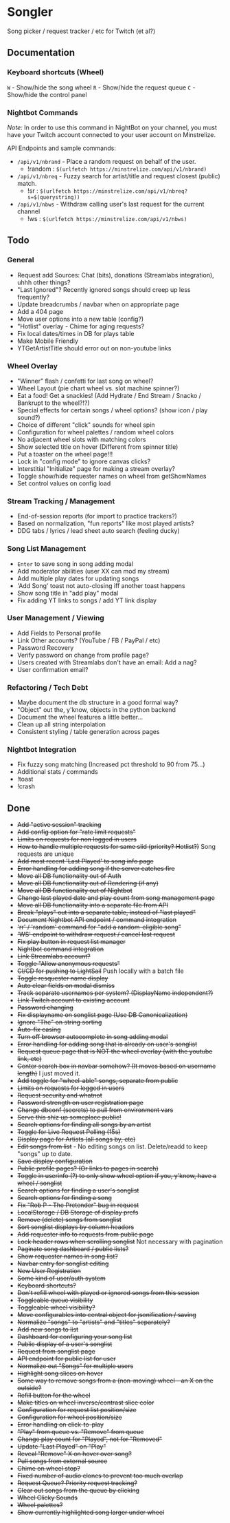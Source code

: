 # Songler
Song picker / request tracker / etc for Twitch (et al?)

## Documentation

### Keyboard shortcuts (Wheel)

`W` - Show/hide the song wheel
`R` - Show/hide the request queue
`C` - Show/hide the control panel

### Nightbot Commands

*Note:* In order to use this command in NightBot on your channel, you must have your Twitch
account connected to your user account on Minstrelize.

API Endpoints and sample commands:

- `/api/v1/nbrand` - Place a random request on behalf of the user.
  - !random : `$(urlfetch https://minstrelize.com/api/v1/nbrand)`
- `/api/v1/nbreq` - Fuzzy search for artist/title and request closest (public) match.
  - !sr : `$(urlfetch https://minstrelize.com/api/v1/nbreq?s=$(querystring))`
- `/api/v1/nbws` - Withdraw calling user's last request for the current channel
  - !ws : `$(urlfetch https://minstrelize.com/api/v1/nbws)`

## Todo

### General

* Request add Sources: Chat (bits), donations (Streamlabs integration), uhhh other things?
* "Last Ignored"? Recently ignored songs should creep up less frequently?
* Update breadcrumbs / navbar when on appropriate page
* Add a 404 page
* Move user options into a new table (config?)
* "Hotlist" overlay - Chime for aging requests?
* Fix local dates/times in DB for plays table
* Make Mobile Friendly
* YTGetArtistTitle should error out on non-youtube links

### Wheel Overlay

* "Winner" flash / confetti for last song on wheel?
* Wheel Layout (pie chart wheel vs. slot machine spinner?)
* Eat a food! Get a snackies! (Add Hydrate / End Stream / Snacko / Bankrupt to the wheel?!?)
* Special effects for certain songs / wheel options? (show icon / play sound?)
* Choice of different "click" sounds for wheel spin
* Configuration for wheel palettes / random wheel colors
* No adjacent wheel slots with matching colors
* Show selected title on hover (Different from spinner title)
* Put a toaster on the wheel page!!!
* Lock in "config mode" to ignore canvas clicks?
* Interstitial "Initialize" page for making a stream overlay?
* Toggle show/hide requester names on wheel from getShowNames
* Set control values on config load

### Stream Tracking / Management

* End-of-session reports (for import to practice trackers?)
* Based on normalization, "fun reports" like most played artists?
* DDG tabs / lyrics / lead sheet auto search (feeling ducky)

### Song List Management

* `Enter` to save song in song adding modal
* Add moderator abilities (user XX can mod my stream)
* Add multiple play dates for updating songs
* 'Add Song' toast not auto-closing iff another toast happens
* Show song title in "add play" modal
* Fix adding YT links to songs / add YT link display

### User Management / Viewing

* Add Fields to Personal profile
* Link Other accounts? (YouTube / FB / PayPal / etc)
* Password Recovery
* Verify password on change from profile page?
* Users created with Streamlabs don't have an email: Add a nag?
* User confirmation email?

### Refactoring / Tech Debt

* Maybe document the db structure in a good formal way?
* "Object" out the, y'know, objects in the python backend
* Document the wheel features a little better...
* Clean up all string interpolation
* Consistent styling / table generation across pages

### Nightbot Integration

* Fix fuzzy song matching (Increased pct threshold to 90 from 75...)
* Additional stats / commands
* !toast
* !crash

## Done

* ~~Add "active session" tracking~~
* ~~Add config option for "rate limit requests"~~
* ~~Limits on requests for non logged in users~~
* ~~How to handle multiple requests for same slid (priority? Hotlist?)~~ Song requests are unique
* ~~Add most recent 'Last Played' to song info page~~
* ~~Error handling for adding song if the server catches fire~~
* ~~Move all DB functionality out of Auth~~
* ~~Move all DB functionality out of Rendering (if any)~~
* ~~Move all DB functionality out of Nightbot~~
* ~~Change last played date and play count from song management page~~
* ~~Move all DB functionality into a separate file from API~~
* ~~Break "plays" out into a separate table, instead of "last played"~~
* ~~Document Nightbot API endpoint / command integration~~
* ~~'rr' / 'random' command for "add a random-eligible song"~~
* ~~'WS' endpoint to withdraw request / cancel last request~~
* ~~Fix play button in request list manager~~
* ~~Nightbot command integration~~
* ~~Link Streamlabs account?~~
* ~~Toggle "Allow anonymous requests"~~
* ~~CI/CD for pushing to LightSail~~ Push locally with a batch file
* ~~Toggle resquester name display~~
* ~~Auto clear fields on modal dismiss~~
* ~~Track separate usernames per system? (DisplayName independent?)~~
* ~~Link Twitch account to existing account~~
* ~~Password changing~~
* ~~Fix displayname on songlist page (Use DB Canonicalization)~~
* ~~Ignore "The" on string sorting~~
* ~~Auto-fix casing~~
* ~~Turn off browser autocomplete in song adding modal~~
* ~~Error handling for adding song that is already on user's songlist~~
* ~~Request queue page that is NOT the wheel overlay (with the youtube link, etc)~~
* ~~Center search box in navbar somehow? (It moves based on username length)~~ I just moved it.
* ~~Add toggle for "wheel-able" songs, separate from public~~
* ~~Limits on requests for logged in users~~
* ~~Request security and whatnot~~
* ~~Password strength on user registration page~~
* ~~Change dbconf (secrets) to pull from environment vars~~
* ~~Serve this shiz up someplace public!~~
* ~~Search options for finding all songs by an artist~~
* ~~Toggle for Live Request Polling (15s)~~
* ~~Display page for Artists (all songs by, etc)~~
* ~~Edit songs from list~~ - No editing songs on list. Delete/readd to keep "songs" up to date.
* ~~Save display configuration~~
* ~~Public profile pages? (Or links to pages in search)~~
* ~~Toggle in userinfo (?) to only show wheel option if you, y'know, have a wheel / songlist~~
* ~~Search options for finding a user's songlist~~
* ~~Search options for finding a song~~
* ~~Fix "Rob P - The Pretender" bug in request~~
* ~~LocalStorage / DB Storage of display prefs~~
* ~~Remove (delete) songs from songlist~~
* ~~Sort songlist displays by column headers~~
* ~~Add requester info to requests from public page~~
* ~~Lock header rows when scrolling songlist~~ Not necessary with pagination
* ~~Paginate song dashboard / public lists?~~
* ~~Show requester names in song list?~~
* ~~Navbar entry for songlist editing~~
* ~~New User Registration~~
* ~~Some kind of user/auth system~~
* ~~Keyboard shortcuts?~~
* ~~Don't refill wheel with played or ignored songs from this session~~
* ~~Toggleable queue visibility~~
* ~~Toggleable wheel visibility?~~
* ~~Move configurables into central object for jsonification / saving~~
* ~~Normalize "songs" to "artists" and "titles" separately?~~
* ~~Add new songs to list~~
* ~~Dashboard for configuring your song list~~
* ~~Public display of a user's songlist~~
* ~~Request from songlist page~~
* ~~API endpoint for public list for user~~
* ~~Normalize out "Songs" for multiple users~~
* ~~Highlight song slices on hover~~
* ~~Some way to remove songs from a (non-moving) wheel - an X on the outside?~~
* ~~Refill button for the wheel~~
* ~~Make titles on wheel inverse/contrast slice color~~
* ~~Configuration for request list position/size~~
* ~~Configuration for wheel position/size~~
* ~~Error handling on click-to-play~~
* ~~"Play" from queue vs. "Remove" from queue~~
* ~~Change play count for "Played", not for "Removed"~~
* ~~Update "Last Played" on "Play"~~
* ~~Reveal "Remove" X on hover over song?~~
* ~~Pull songs from external source~~
* ~~Chime on wheel stop?~~
* ~~Fixed number of audio clones to prevent too much overlap~~
* ~~Request Queue? Priority request tracking?~~
* ~~Clear out songs from the queue by clicking~~
* ~~Wheel Clicky Sounds~~
* ~~Wheel palettes?~~
* ~~Show currently highlighted song larger under wheel~~
